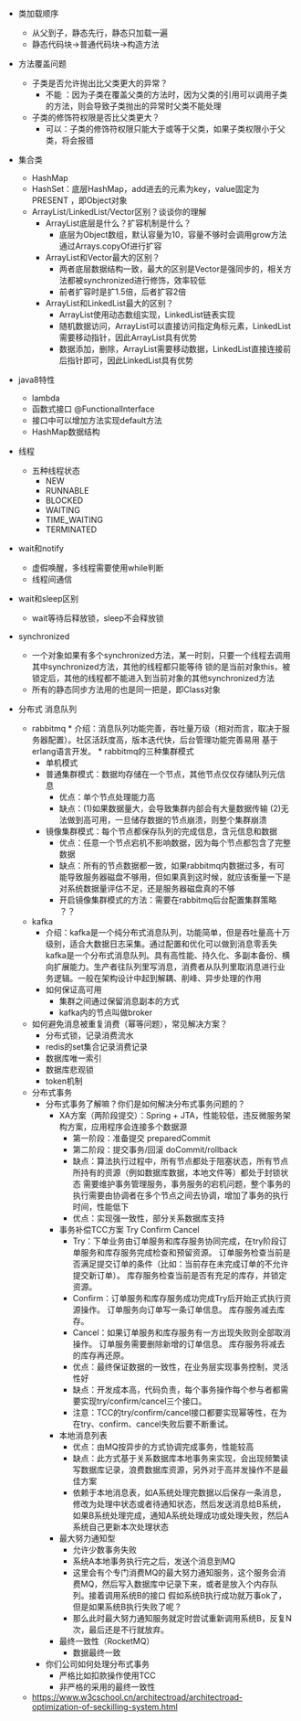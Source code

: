 *   类加载顺序
    *   从父到子，静态先行，静态只加载一遍
    *   静态代码块->普通代码块->构造方法
*   方法覆盖问题
    *   子类是否允许抛出比父类更大的异常？
        *   不能 ：因为子类在覆盖父类的方法时，因为父类的引用可以调用子类的方法，则会导致子类抛出的异常时父类不能处理
    *   子类的修饰符权限是否比父类更大？
        *   可以：子类的修饰符权限只能大于或等于父类，如果子类权限小于父类，将会报错
*   集合类
    *   HashMap
    *   HashSet：底层HashMap，add进去的元素为key，value固定为PRESENT ，即Object对象    
    *   ArrayList/LinkedList/Vector区别？谈谈你的理解
        *   ArrayList底层是什么？扩容机制是什么？
            *   底层为Object数组，默认容量为10，容量不够时会调用grow方法通过Arrays.copyOf进行扩容
        *   ArrayList和Vector最大的区别？
            *   两者底层数据结构一致，最大的区别是Vector是强同步的，相关方法都被synchronized进行修饰，效率较低
            *   前者扩容时是扩1.5倍，后者扩容2倍
        *   ArrayList和LinkedList最大的区别？
            *   ArrayList使用动态数组实现，LinkedList链表实现
            *   随机数据访问，ArrayList可以直接访问指定角标元素，LinkedList需要移动指针，因此ArrayList具有优势
            *   数据添加，删除，ArrayList需要移动数据，LinkedList直接连接前后指针即可，因此LinkedList具有优势
*   java8特性
    *   lambda
    *   函数式接口 @FunctionalInterface
    *   接口中可以增加方法实现default方法
    *   HashMap数据结构
*   线程
    *   五种线程状态
        *   NEW
        *   RUNNABLE
        *   BLOCKED
        *   WAITING
        *   TIME_WAITING
        *   TERMINATED
*   wait和notify
    *   虚假唤醒，多线程需要使用while判断
    *   线程间通信
*   wait和sleep区别
    *   wait等待后释放锁，sleep不会释放锁
*   synchronized
    *   一个对象如果有多个synchronized方法，某一时刻，只要一个线程去调用其中synchronized方法，其他的线程都只能等待
        锁的是当前对象this，被锁定后，其他的线程都不能进入到当前对象的其他synchronized方法
    *   所有的静态同步方法用的也是同一把是，即Class对象
    
*   分布式 消息队列
    *    rabbitmq
        *   介绍：消息队列功能完善，吞吐量万级（相对而言，取决于服务器配置）。社区活跃度高，版本迭代快，后台管理功能完善易用
                 基于erlang语言开发。
        *   rabbitmq的三种集群模式
            *   单机模式
            *   普通集群模式：数据均存储在一个节点，其他节点仅仅存储队列元信息
                *   优点：单个节点处理能力高
                *   缺点：(1)如果数据量大，会导致集群内部会有大量数据传输 (2)无法做到高可用，一旦储存数据的节点崩溃，则整个集群崩溃
            *   镜像集群模式：每个节点都保存队列的完成信息，含元信息和数据
                *   优点：任意一个节点宕机不影响数据，因为每个节点都包含了完整数据
                *   缺点：所有的节点数据都一致，如果rabbitmq内数据过多，有可能导致服务器磁盘不够用，但如果真到这时候，就应该衡量一下是对系统数据量评估不足，还是服务器磁盘真的不够
                *   开启镜像集群模式的方法：需要在rabbitmq后台配置集群策略 ？？
    *   kafka
        *   介绍：kafka是一个纯分布式消息队列，功能简单，但是吞吐量高十万级别，适合大数据日志采集。通过配置和优化可以做到消息零丢失
                kafka是一个分布式消息队列。具有高性能、持久化、多副本备份、横向扩展能力。生产者往队列里写消息，消费者从队列里取消息进行业务逻辑。一般在架构设计中起到解耦、削峰、异步处理的作用
        *   如何保证高可用
            *   集群之间通过保留消息副本的方式
            *   kafka内的节点叫做broker
    *   如何避免消息被重复消费（幂等问题），常见解决方案？
        *   分布式锁，记录消费流水
        *   redis的set集合记录消费记录
        *   数据库唯一索引
        *   数据库悲观锁
        *   token机制
    *   分布式事务
        *   分布式事务了解嘛？你们是如何解决分布式事务问题的？
            *   XA方案（两阶段提交）：Spring + JTA，性能较低，违反微服务架构方案，应用程序会连接多个数据源
                *   第一阶段：准备提交 preparedCommit
                *   第二阶段：提交事务/回滚 doCommit/rollback
                *   缺点：算法执行过程中，所有节点都处于阻塞状态，所有节点所持有的资源（例如数据库数据，本地文件等）都处于封锁状态
                         需要维护事务管理服务，事务服务的宕机问题，整个事务的执行需要由协调者在多个节点之间去协调，增加了事务的执行时间，性能低下
                *   优点：实现强一致性，部分关系数据库支持
            *   事务补偿TCC方案 Try Confirm Cancel
                *   Try：下单业务由订单服务和库存服务协同完成，在try阶段订单服务和库存服务完成检查和预留资源。
                        订单服务检查当前是否满足提交订单的条件（比如：当前存在未完成订单的不允许提交新订单）。
                        库存服务检查当前是否有充足的库存，并锁定资源。
                *   Confirm：订单服务和库存服务成功完成Try后开始正式执行资源操作。
                            订单服务向订单写一条订单信息。
                            库存服务减去库存。
                *   Cancel：如果订单服务和库存服务有一方出现失败则全部取消操作。
                           订单服务需要删除新增的订单信息。
                           库存服务将减去的库存再还原。
                *   优点：最终保证数据的一致性，在业务层实现事务控制，灵活性好
                *   缺点：开发成本高，代码负责，每个事务操作每个参与者都需要实现try/confirm/cancel三个接口。
                *   注意：TCC的try/confirm/cancel接口都要实现幂等性，在为在try、confirm、cancel失败后要不断重试。
            *   本地消息列表
                *   优点：由MQ按异步的方式协调完成事务，性能较高
                *   缺点：此方式基于关系数据库本地事务来实现，会出现频繁读写数据库记录，浪费数据库资源，另外对于高并发操作不是最佳方案
                *   依赖于本地消息表，如A系统处理完数据以后保存一条消息，修改为处理中状态或者待通知状态，然后发送消息给B系统，如果B系统处理完成，通知A系统处理成功或处理失败，然后A系统自己更新本次处理状态
            *   最大努力通知型
                *   允许少数事务失败
                *   系统A本地事务执行完之后，发送个消息到MQ
                *   这里会有个专门消费MQ的最大努力通知服务，这个服务会消费MQ，然后写入数据库中记录下来，或者是放入个内存队列。接着调用系统B的接口
                    假如系统B执行成功就万事ok了，但是如果系统B执行失败了呢？
                *   那么此时最大努力通知服务就定时尝试重新调用系统B，反复N次，最后还是不行就放弃。
            *   最终一致性（RocketMQ）
                *   数据最终一致
        *   你们公司如何处理分布式事务   
            *   严格比如扣款操作使用TCC
            *   非严格的采用的最终一致性
    *   https://www.w3cschool.cn/architectroad/architectroad-optimization-of-seckilling-system.html
